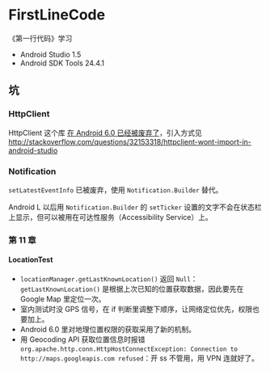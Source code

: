 # FirstLineCode

《第一行代码》学习

- Android Studio 1.5
- Android SDK Tools 24.4.1

## 坑

### HttpClient

HttpClient 这个库 [在 Android 6.0 已经被废弃了](http://developer.android.com/about/versions/marshmallow/android-6.0-changes.html)，引入方式见 <http://stackoverflow.com/questions/32153318/httpclient-wont-import-in-android-studio>

### Notification

`setLatestEventInfo` 已被废弃，使用 `Notification.Builder` 替代。

Android L 以后用 `Notification.Builder` 的 `setTicker` 设置的文字不会在状态栏上显示，但可以被用在可达性服务（Accessibility Service）上。

### 第 11 章

#### LocationTest

- `locationManager.getLastKnownLocation()` 返回 `Null`：`getLastKnownLocation()` 是根据上次已知的位置获取数据，因此要先在 Google Map 里定位一次。
- 室内测试时没 GPS 信号，在 if 判断里调整下顺序，让网络定位优先，权限也要加上。
- Android 6.0 里对地理位置权限的获取采用了新的机制。
- 用 Geocoding API 获取位置信息时报错 `org.apache.http.conn.HttpHostConnectException: Connection to http://maps.googleapis.com refused`：开 ss 不管用，用 VPN 连就好了。